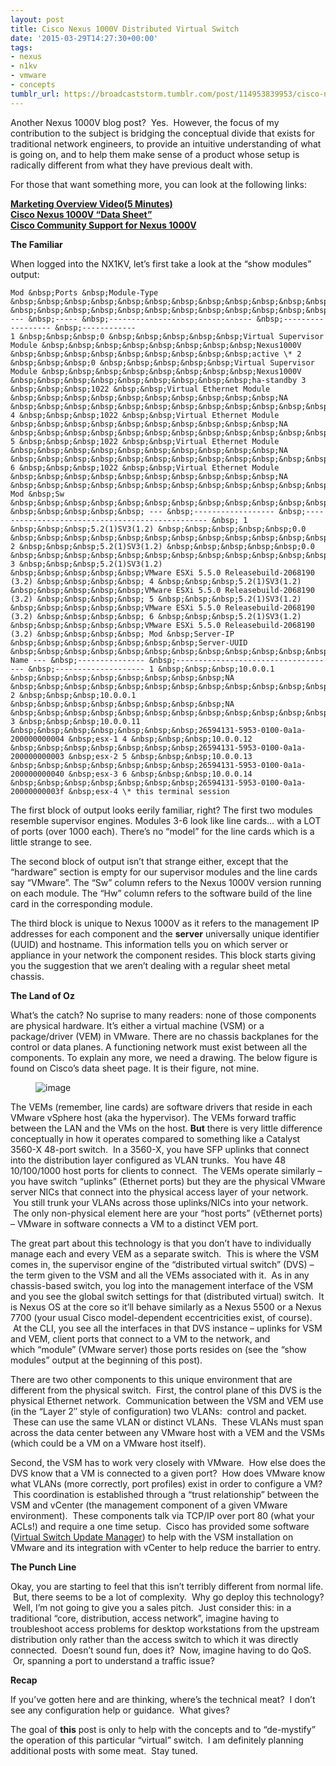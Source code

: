 ```yaml
---
layout: post
title: Cisco Nexus 1000V Distributed Virtual Switch
date: '2015-03-29T14:27:30+00:00'
tags:
- nexus
- n1kv
- vmware
- concepts
tumblr_url: https://broadcaststorm.tumblr.com/post/114953839953/cisco-nexus-1000v-distributed-virtual-switch
---
```

Another Nexus 1000V blog post? &nbsp;Yes. &nbsp;However, the focus of my contribution to the subject is bridging the conceptual divide that exists for traditional network engineers, to provide an intuitive understanding of what is going on, and to help them make sense of a product whose setup is radically different from what they have previous dealt with.

For those that want something more, you can look at the following links:

[**Marketing Overview Video(5 Minutes)**](https://www.youtube.com/watch?v=pgksWMUBmcI)  
[**Cisco Nexus 1000V “Data Sheet”**](http://www.cisco.com/c/en/us/products/collateral/switches/nexus-1000v-switch-vmware-vsphere/data_sheet_c78-492971.html)  
[**Cisco Community Support for Nexus 1000V**](https://communities.cisco.com/community/technology/datacenter/data-center-networking/nexus1000v)

**The Familiar**

When logged into the NX1KV, let’s first take a look at the “show modules” output:

    Mod &nbsp;Ports &nbsp;Module-Type &nbsp;&nbsp;&nbsp;&nbsp;&nbsp;&nbsp;&nbsp;&nbsp;&nbsp;&nbsp;&nbsp;&nbsp;&nbsp;&nbsp;&nbsp;&nbsp;&nbsp;&nbsp;&nbsp;&nbsp;&nbsp;&nbsp;Model &nbsp;&nbsp;&nbsp;&nbsp;&nbsp;&nbsp;&nbsp;&nbsp;&nbsp;&nbsp;&nbsp;&nbsp;&nbsp;&nbsp;Status
    --- &nbsp;----- &nbsp;-------------------------------- &nbsp;------------------ &nbsp;------------
    1 &nbsp;&nbsp;&nbsp;0 &nbsp;&nbsp;&nbsp;&nbsp;&nbsp;Virtual Supervisor Module &nbsp;&nbsp;&nbsp;&nbsp;&nbsp;&nbsp;&nbsp;&nbsp;Nexus1000V &nbsp;&nbsp;&nbsp;&nbsp;&nbsp;&nbsp;&nbsp;&nbsp;&nbsp;active \* 2 &nbsp;&nbsp;&nbsp;0 &nbsp;&nbsp;&nbsp;&nbsp;&nbsp;Virtual Supervisor Module &nbsp;&nbsp;&nbsp;&nbsp;&nbsp;&nbsp;&nbsp;&nbsp;Nexus1000V &nbsp;&nbsp;&nbsp;&nbsp;&nbsp;&nbsp;&nbsp;&nbsp;&nbsp;ha-standby 3 &nbsp;&nbsp;&nbsp;1022 &nbsp;&nbsp;Virtual Ethernet Module &nbsp;&nbsp;&nbsp;&nbsp;&nbsp;&nbsp;&nbsp;&nbsp;&nbsp;&nbsp;NA &nbsp;&nbsp;&nbsp;&nbsp;&nbsp;&nbsp;&nbsp;&nbsp;&nbsp;&nbsp;&nbsp;&nbsp;&nbsp;&nbsp;&nbsp;&nbsp;&nbsp;ok 4 &nbsp;&nbsp;&nbsp;1022 &nbsp;&nbsp;Virtual Ethernet Module &nbsp;&nbsp;&nbsp;&nbsp;&nbsp;&nbsp;&nbsp;&nbsp;&nbsp;&nbsp;NA &nbsp;&nbsp;&nbsp;&nbsp;&nbsp;&nbsp;&nbsp;&nbsp;&nbsp;&nbsp;&nbsp;&nbsp;&nbsp;&nbsp;&nbsp;&nbsp;&nbsp;ok 5 &nbsp;&nbsp;&nbsp;1022 &nbsp;&nbsp;Virtual Ethernet Module &nbsp;&nbsp;&nbsp;&nbsp;&nbsp;&nbsp;&nbsp;&nbsp;&nbsp;&nbsp;NA &nbsp;&nbsp;&nbsp;&nbsp;&nbsp;&nbsp;&nbsp;&nbsp;&nbsp;&nbsp;&nbsp;&nbsp;&nbsp;&nbsp;&nbsp;&nbsp;&nbsp;ok 6 &nbsp;&nbsp;&nbsp;1022 &nbsp;&nbsp;Virtual Ethernet Module &nbsp;&nbsp;&nbsp;&nbsp;&nbsp;&nbsp;&nbsp;&nbsp;&nbsp;&nbsp;NA &nbsp;&nbsp;&nbsp;&nbsp;&nbsp;&nbsp;&nbsp;&nbsp;&nbsp;&nbsp;&nbsp;&nbsp;&nbsp;&nbsp;&nbsp;&nbsp;&nbsp;ok Mod &nbsp;Sw &nbsp;&nbsp;&nbsp;&nbsp;&nbsp;&nbsp;&nbsp;&nbsp;&nbsp;&nbsp;&nbsp;&nbsp;&nbsp;&nbsp;&nbsp;&nbsp;&nbsp;Hw &nbsp;&nbsp;&nbsp;&nbsp;&nbsp; --- &nbsp;------------------ &nbsp;------------------------------------------------ &nbsp; 1 &nbsp;&nbsp;&nbsp;5.2(1)SV3(1.2) &nbsp;&nbsp;&nbsp;&nbsp;&nbsp;0.0 &nbsp;&nbsp;&nbsp;&nbsp;&nbsp;&nbsp;&nbsp;&nbsp;&nbsp;&nbsp;&nbsp;&nbsp;&nbsp;&nbsp;&nbsp;&nbsp;&nbsp;&nbsp;&nbsp;&nbsp;&nbsp;&nbsp;&nbsp;&nbsp;&nbsp;&nbsp;&nbsp;&nbsp;&nbsp;&nbsp;&nbsp;&nbsp;&nbsp;&nbsp;&nbsp;&nbsp;&nbsp;&nbsp;&nbsp;&nbsp;&nbsp;&nbsp;&nbsp;&nbsp;&nbsp; 2 &nbsp;&nbsp;&nbsp;5.2(1)SV3(1.2) &nbsp;&nbsp;&nbsp;&nbsp;&nbsp;0.0 &nbsp;&nbsp;&nbsp;&nbsp;&nbsp;&nbsp;&nbsp;&nbsp;&nbsp;&nbsp;&nbsp;&nbsp;&nbsp;&nbsp;&nbsp;&nbsp;&nbsp;&nbsp;&nbsp;&nbsp;&nbsp;&nbsp;&nbsp;&nbsp;&nbsp;&nbsp;&nbsp;&nbsp;&nbsp;&nbsp;&nbsp;&nbsp;&nbsp;&nbsp;&nbsp;&nbsp;&nbsp;&nbsp;&nbsp;&nbsp;&nbsp;&nbsp;&nbsp;&nbsp;&nbsp; 3 &nbsp;&nbsp;&nbsp;5.2(1)SV3(1.2) &nbsp;&nbsp;&nbsp;&nbsp;&nbsp;VMware ESXi 5.5.0 Releasebuild-2068190 (3.2) &nbsp;&nbsp;&nbsp;&nbsp; 4 &nbsp;&nbsp;&nbsp;5.2(1)SV3(1.2) &nbsp;&nbsp;&nbsp;&nbsp;&nbsp;VMware ESXi 5.5.0 Releasebuild-2068190 (3.2) &nbsp;&nbsp;&nbsp;&nbsp; 5 &nbsp;&nbsp;&nbsp;5.2(1)SV3(1.2) &nbsp;&nbsp;&nbsp;&nbsp;&nbsp;VMware ESXi 5.5.0 Releasebuild-2068190 (3.2) &nbsp;&nbsp;&nbsp;&nbsp; 6 &nbsp;&nbsp;&nbsp;5.2(1)SV3(1.2) &nbsp;&nbsp;&nbsp;&nbsp;&nbsp;VMware ESXi 5.5.0 Releasebuild-2068190 (3.2) &nbsp;&nbsp;&nbsp;&nbsp; Mod &nbsp;Server-IP &nbsp;&nbsp;&nbsp;&nbsp;&nbsp;&nbsp;&nbsp;Server-UUID &nbsp;&nbsp;&nbsp;&nbsp;&nbsp;&nbsp;&nbsp;&nbsp;&nbsp;&nbsp;&nbsp;&nbsp;&nbsp;&nbsp;&nbsp;&nbsp;&nbsp;&nbsp;&nbsp;&nbsp;&nbsp;&nbsp;&nbsp;&nbsp;&nbsp;&nbsp;Server-Name --- &nbsp;--------------- &nbsp;------------------------------------ &nbsp;-------------------- 1 &nbsp;&nbsp;&nbsp;10.0.0.1 &nbsp;&nbsp;&nbsp;&nbsp;&nbsp;&nbsp;&nbsp;&nbsp;NA &nbsp;&nbsp;&nbsp;&nbsp;&nbsp;&nbsp;&nbsp;&nbsp;&nbsp;&nbsp;&nbsp;&nbsp;&nbsp;&nbsp;&nbsp;&nbsp;&nbsp;&nbsp;&nbsp;&nbsp;&nbsp;&nbsp;&nbsp;&nbsp;&nbsp;&nbsp;&nbsp;&nbsp;&nbsp;&nbsp;&nbsp;&nbsp;&nbsp;&nbsp;&nbsp;NA 2 &nbsp;&nbsp;&nbsp;10.0.0.1 &nbsp;&nbsp;&nbsp;&nbsp;&nbsp;&nbsp;&nbsp;&nbsp;NA &nbsp;&nbsp;&nbsp;&nbsp;&nbsp;&nbsp;&nbsp;&nbsp;&nbsp;&nbsp;&nbsp;&nbsp;&nbsp;&nbsp;&nbsp;&nbsp;&nbsp;&nbsp;&nbsp;&nbsp;&nbsp;&nbsp;&nbsp;&nbsp;&nbsp;&nbsp;&nbsp;&nbsp;&nbsp;&nbsp;&nbsp;&nbsp;&nbsp;&nbsp;&nbsp;NA 3 &nbsp;&nbsp;&nbsp;10.0.0.11 &nbsp;&nbsp;&nbsp;&nbsp;&nbsp;&nbsp;&nbsp;26594131-5953-0100-0a1a-200000000004 &nbsp;esx-1 4 &nbsp;&nbsp;&nbsp;10.0.0.12 &nbsp;&nbsp;&nbsp;&nbsp;&nbsp;&nbsp;&nbsp;26594131-5953-0100-0a1a-200000000003 &nbsp;esx-2 5 &nbsp;&nbsp;&nbsp;10.0.0.13 &nbsp;&nbsp;&nbsp;&nbsp;&nbsp;&nbsp;&nbsp;26594131-5953-0100-0a1a-200000000040 &nbsp;esx-3 6 &nbsp;&nbsp;&nbsp;10.0.0.14 &nbsp;&nbsp;&nbsp;&nbsp;&nbsp;&nbsp;&nbsp;26594131-5953-0100-0a1a-20000000003f &nbsp;esx-4 \* this terminal session

The first block of output looks eerily familiar, right? The first two modules resemble supervisor engines. Modules 3-6 look like line cards… with a LOT of ports (over 1000 each). There’s no “model” for the line cards which is a little strange to see.

The second block of output isn’t that strange either, except that the “hardware” section is empty for our supervisor modules and the line cards say “VMware”. The “Sw” column refers to the Nexus 1000V version running on each module. The “Hw” column refers to the software build of the line card in the corresponding module.

The third block is unique to Nexus 1000V as it refers to the management IP addresses for each component and the **server** universally unique identifier (UUID) and hostname. This information tells you on which server or appliance in your network the component resides. This block starts giving you the suggestion that we aren’t dealing with a regular sheet metal chassis.

**The Land of Oz**

What’s the catch? No suprise to many readers: none of those components are physical hardware. It’s either a virtual machine (VSM) or a package/driver (VEM) in VMware. There are no chassis backplanes for the control or data planes. A functioning network must exist between all the components. To explain any more, we need a drawing. The below figure is found on Cisco’s data sheet page. It is their figure, not mine.

<figure data-orig-width="480" data-orig-height="302"><img src="https://64.media.tumblr.com/dd17473de39d459e81c50c46b6d61b0a/tumblr_inline_nlzhp8rirO1re93or_500.jpg" alt="image" data-orig-width="480" data-orig-height="302"></figure>

The VEMs (remember, line cards) are software drivers that reside in each VMware vSphere host (aka the hypervisor). The VEMs forward traffic between the LAN and the VMs on the host. **But** there is very little difference conceptually in how it operates compared to something like a Catalyst 3560-X 48-port switch. &nbsp;In a 3560-X, you have SFP uplinks that connect into the distribution layer configured as VLAN trunks. &nbsp;You have 48 10/100/1000 host ports for clients to connect. &nbsp;The VEMs operate similarly – you have switch “uplinks” (Ethernet ports) but they are the physical VMware server NICs that connect into the physical access layer of your network. &nbsp;You still trunk your VLANs across those uplinks/NICs into your network. &nbsp;The only non-physical element here are your&nbsp;“host ports” (vEthernet ports) – VMware in software connects a VM to a distinct VEM port.

The great part about this technology is that you don’t have to individually manage each and every VEM as a separate switch. &nbsp;This is where the VSM comes in, the supervisor engine of the “distributed virtual switch” (DVS) – the term given to the VSM and all the VEMs associated with it. &nbsp;As in any chassis-based switch, you log into the management interface of the VSM and you see the global switch settings for that (distributed virtual) switch. &nbsp;It is Nexus OS at the core so it’ll behave similarly as a Nexus 5500 or a Nexus 7700 (your usual Cisco model-dependent eccentricities exist, of course). &nbsp;At the CLI, you see all the interfaces in that DVS instance – uplinks for VSM and VEM, client ports that connect to a VM to the network, and which&nbsp;“module” (VMware server) those ports resides on (see the&nbsp;“show modules” output at the beginning of this post).

There are two other components to this unique environment that are different from the physical switch. &nbsp;First, the control plane of this DVS is the physical Ethernet network. &nbsp;Communication between the VSM and VEM use (in the “Layer 2″ style of configuration) two VLANs: &nbsp;control and packet. &nbsp;These can use the same VLAN or distinct VLANs. &nbsp;These VLANs must span across the data center between any VMware host with a VEM and the VSMs (which could be a VM on a VMware host itself). &nbsp;

Second, the VSM has to work very closely with VMware. &nbsp;How else does the DVS know that a VM is connected to a given port? &nbsp;How does VMware know what VLANs (more correctly, port profiles) exist in order to configure a VM? &nbsp;This coordination is established through a “trust relationship” between the VSM and vCenter (the management component of a given VMware environment). &nbsp;These components talk via TCP/IP over port 80 (what your ACLs!) and require a one time setup. &nbsp;Cisco has provided some software ([Virtual Switch Update Manager](http://www.cisco.com/c/en/us/products/collateral/switches/nexus-1000v-switch-vmware-vsphere/datasheet-c78-734070.html)) to help with the VSM installation on VMware and its integration with vCenter to help reduce the barrier to entry.&nbsp;

**The Punch Line**

Okay, you are starting to feel that this isn’t terribly different from normal life. &nbsp;But, there seems to be a lot of complexity. &nbsp;Why go deploy this technology? &nbsp;Well, I’m not going to give you a sales pitch. &nbsp;Just consider this: in a traditional “core, distribution, access network”, imagine having to troubleshoot access problems for desktop workstations from the upstream distribution only rather than the access switch to which it was directly connected. &nbsp;Doesn’t sound fun, does it? &nbsp;Now, imagine having to do QoS. &nbsp;Or, spanning a port to understand a traffic issue?

**Recap**

If you’ve gotten here and are thinking, where’s the technical meat? &nbsp;I don’t see any configuration help or guidance. &nbsp;What gives?

The goal of **this** post is only to help with the concepts and to “de-mystify” the operation of this particular “virtual” switch. &nbsp;I am definitely planning additional posts with some meat. &nbsp;Stay tuned.

